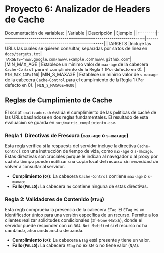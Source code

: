 # Proyecto 6: Analizador de Headers de Cache
Documentación de variables:
| Variable | Descripción                                                            | Ejemplo                                                |
|:--------:|------------------------------------------------------------------------|--------------------------------------------------------|
|TARGETS  |Incluye las URLs las cuales se quieren consultar, separadas por saltos de linea en `docs/targets.txt`| `TARGETS="www.google.com\nwww.example.com\nwww.github.com"`|
|MIN_MAX_AGE  | Establece un mínimo valor de `max-age` de la cabecera `Cache-Control` para el cumplimiento de la Regla 1 (Por defecto en 0). | `MIN_MAX_AGE=100`|
|MIN_S_MAXAGE  | Establece un mínimo valor de `s-maxage` de la cabecera `Cache-Control` para el cumplimiento de la Regla 1 (Por defecto en 0). | `MIN_S_MAXAGE=9600`|

## Reglas de Cumplimiento de Cache

El script `analizador.sh` evalúa el cumplimiento de las políticas de caché de las URLs basándose en dos reglas fundamentales. El resultado de esta evaluación se guarda en `out/matriz_cumplimiento.csv`.


### Regla 1: Directivas de Frescura (`max-age` o `s-maxage`)

Esta regla verifica si la respuesta del servidor incluye la directiva `Cache-Control` con una instrucción de tiempo de vida, como `max-age` o `s-maxage`. Estas directivas son cruciales porque le indican al navegador o al proxy por cuánto tiempo puede reutilizar una copia local del recurso sin necesidad de volver a consultar al servidor.

- **Cumplimiento (`OK`):** La cabecera `Cache-Control` contiene `max-age` o `s-maxage`.
- **Fallo (`FALLO`):** La cabecera no contiene ninguna de estas directivas.

### Regla 2: Validadores de Contenido (`ETag`)

Esta regla comprueba la presencia de la cabecera `ETag`. El `ETag` es un identificador único para una versión específica de un recurso. Permite a los clientes realizar solicitudes condicionales (`If-None-Match`), donde el servidor puede responder con un `304 Not Modified` si el recurso no ha cambiado, ahorrando ancho de banda.

- **Cumplimiento (`OK`):** La cabecera `ETag` está presente y tiene un valor.
- **Fallo (`FALLO`):** La cabecera `ETag` no existe o no tiene valor (`N/A`).

